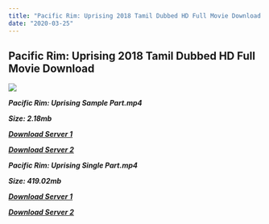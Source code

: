 ```yaml
---
title: "Pacific Rim: Uprising 2018 Tamil Dubbed HD Full Movie Download Pacific Rim: Uprising  Tamil Dubbed HD Movie Download"
date: "2020-03-25"
---
```


## Pacific Rim: Uprising 2018 Tamil Dubbed HD Full Movie Download 

![](https://images.moviebuff.com/5dea7e14-165e-4e0f-a0c4-44634a56bd4b?w=1000)

**_Pacific Rim: Uprising Sample Part.mp4_**

**_Size: 2.18mb_**

**_[Download Server 1](http://p1.wetransfer.vip/files/Tamil{5adf554ba90925c4992f0fe8eae1093bfca14c1a880041370a5a335b793ae9c1}20Dubbed{5adf554ba90925c4992f0fe8eae1093bfca14c1a880041370a5a335b793ae9c1}20Movies/Tamil{5adf554ba90925c4992f0fe8eae1093bfca14c1a880041370a5a335b793ae9c1}202018{5adf554ba90925c4992f0fe8eae1093bfca14c1a880041370a5a335b793ae9c1}20Dubbed{5adf554ba90925c4992f0fe8eae1093bfca14c1a880041370a5a335b793ae9c1}20Movies/Pacific{5adf554ba90925c4992f0fe8eae1093bfca14c1a880041370a5a335b793ae9c1}20Rim{5adf554ba90925c4992f0fe8eae1093bfca14c1a880041370a5a335b793ae9c1}20Uprising{5adf554ba90925c4992f0fe8eae1093bfca14c1a880041370a5a335b793ae9c1}20(2018)/Pacific{5adf554ba90925c4992f0fe8eae1093bfca14c1a880041370a5a335b793ae9c1}20Rim:{5adf554ba90925c4992f0fe8eae1093bfca14c1a880041370a5a335b793ae9c1}20Uprising{5adf554ba90925c4992f0fe8eae1093bfca14c1a880041370a5a335b793ae9c1}20(2018){5adf554ba90925c4992f0fe8eae1093bfca14c1a880041370a5a335b793ae9c1}20HDRip/Pacific{5adf554ba90925c4992f0fe8eae1093bfca14c1a880041370a5a335b793ae9c1}20Rim{5adf554ba90925c4992f0fe8eae1093bfca14c1a880041370a5a335b793ae9c1}20Uprising{5adf554ba90925c4992f0fe8eae1093bfca14c1a880041370a5a335b793ae9c1}20(2018){5adf554ba90925c4992f0fe8eae1093bfca14c1a880041370a5a335b793ae9c1}20Sample{5adf554ba90925c4992f0fe8eae1093bfca14c1a880041370a5a335b793ae9c1}20(640x360).mp4)_**

**_[Download Server 2](http://p1.wetransfer.vip/files/Tamil{5adf554ba90925c4992f0fe8eae1093bfca14c1a880041370a5a335b793ae9c1}20Dubbed{5adf554ba90925c4992f0fe8eae1093bfca14c1a880041370a5a335b793ae9c1}20Movies/Tamil{5adf554ba90925c4992f0fe8eae1093bfca14c1a880041370a5a335b793ae9c1}202018{5adf554ba90925c4992f0fe8eae1093bfca14c1a880041370a5a335b793ae9c1}20Dubbed{5adf554ba90925c4992f0fe8eae1093bfca14c1a880041370a5a335b793ae9c1}20Movies/Pacific{5adf554ba90925c4992f0fe8eae1093bfca14c1a880041370a5a335b793ae9c1}20Rim{5adf554ba90925c4992f0fe8eae1093bfca14c1a880041370a5a335b793ae9c1}20Uprising{5adf554ba90925c4992f0fe8eae1093bfca14c1a880041370a5a335b793ae9c1}20(2018)/Pacific{5adf554ba90925c4992f0fe8eae1093bfca14c1a880041370a5a335b793ae9c1}20Rim:{5adf554ba90925c4992f0fe8eae1093bfca14c1a880041370a5a335b793ae9c1}20Uprising{5adf554ba90925c4992f0fe8eae1093bfca14c1a880041370a5a335b793ae9c1}20(2018){5adf554ba90925c4992f0fe8eae1093bfca14c1a880041370a5a335b793ae9c1}20HDRip/Pacific{5adf554ba90925c4992f0fe8eae1093bfca14c1a880041370a5a335b793ae9c1}20Rim{5adf554ba90925c4992f0fe8eae1093bfca14c1a880041370a5a335b793ae9c1}20Uprising{5adf554ba90925c4992f0fe8eae1093bfca14c1a880041370a5a335b793ae9c1}20(2018){5adf554ba90925c4992f0fe8eae1093bfca14c1a880041370a5a335b793ae9c1}20Sample{5adf554ba90925c4992f0fe8eae1093bfca14c1a880041370a5a335b793ae9c1}20(640x360).mp4)_**

**_Pacific Rim: Uprising Single Part.mp4_**

**_Size: 419.02mb_**

**_[Download Server 1](http://p1.wetransfer.vip/files/Tamil{5adf554ba90925c4992f0fe8eae1093bfca14c1a880041370a5a335b793ae9c1}20Dubbed{5adf554ba90925c4992f0fe8eae1093bfca14c1a880041370a5a335b793ae9c1}20Movies/Tamil{5adf554ba90925c4992f0fe8eae1093bfca14c1a880041370a5a335b793ae9c1}202018{5adf554ba90925c4992f0fe8eae1093bfca14c1a880041370a5a335b793ae9c1}20Dubbed{5adf554ba90925c4992f0fe8eae1093bfca14c1a880041370a5a335b793ae9c1}20Movies/Pacific{5adf554ba90925c4992f0fe8eae1093bfca14c1a880041370a5a335b793ae9c1}20Rim{5adf554ba90925c4992f0fe8eae1093bfca14c1a880041370a5a335b793ae9c1}20Uprising{5adf554ba90925c4992f0fe8eae1093bfca14c1a880041370a5a335b793ae9c1}20(2018)/Pacific{5adf554ba90925c4992f0fe8eae1093bfca14c1a880041370a5a335b793ae9c1}20Rim:{5adf554ba90925c4992f0fe8eae1093bfca14c1a880041370a5a335b793ae9c1}20Uprising{5adf554ba90925c4992f0fe8eae1093bfca14c1a880041370a5a335b793ae9c1}20(2018){5adf554ba90925c4992f0fe8eae1093bfca14c1a880041370a5a335b793ae9c1}20HDRip/Pacific{5adf554ba90925c4992f0fe8eae1093bfca14c1a880041370a5a335b793ae9c1}20Rim{5adf554ba90925c4992f0fe8eae1093bfca14c1a880041370a5a335b793ae9c1}20Uprising{5adf554ba90925c4992f0fe8eae1093bfca14c1a880041370a5a335b793ae9c1}20(2018){5adf554ba90925c4992f0fe8eae1093bfca14c1a880041370a5a335b793ae9c1}20Single{5adf554ba90925c4992f0fe8eae1093bfca14c1a880041370a5a335b793ae9c1}20Part{5adf554ba90925c4992f0fe8eae1093bfca14c1a880041370a5a335b793ae9c1}20(640x360).mp4)_**

**_[Download Server 2](http://p1.wetransfer.vip/files/Tamil{5adf554ba90925c4992f0fe8eae1093bfca14c1a880041370a5a335b793ae9c1}20Dubbed{5adf554ba90925c4992f0fe8eae1093bfca14c1a880041370a5a335b793ae9c1}20Movies/Tamil{5adf554ba90925c4992f0fe8eae1093bfca14c1a880041370a5a335b793ae9c1}202018{5adf554ba90925c4992f0fe8eae1093bfca14c1a880041370a5a335b793ae9c1}20Dubbed{5adf554ba90925c4992f0fe8eae1093bfca14c1a880041370a5a335b793ae9c1}20Movies/Pacific{5adf554ba90925c4992f0fe8eae1093bfca14c1a880041370a5a335b793ae9c1}20Rim{5adf554ba90925c4992f0fe8eae1093bfca14c1a880041370a5a335b793ae9c1}20Uprising{5adf554ba90925c4992f0fe8eae1093bfca14c1a880041370a5a335b793ae9c1}20(2018)/Pacific{5adf554ba90925c4992f0fe8eae1093bfca14c1a880041370a5a335b793ae9c1}20Rim:{5adf554ba90925c4992f0fe8eae1093bfca14c1a880041370a5a335b793ae9c1}20Uprising{5adf554ba90925c4992f0fe8eae1093bfca14c1a880041370a5a335b793ae9c1}20(2018){5adf554ba90925c4992f0fe8eae1093bfca14c1a880041370a5a335b793ae9c1}20HDRip/Pacific{5adf554ba90925c4992f0fe8eae1093bfca14c1a880041370a5a335b793ae9c1}20Rim{5adf554ba90925c4992f0fe8eae1093bfca14c1a880041370a5a335b793ae9c1}20Uprising{5adf554ba90925c4992f0fe8eae1093bfca14c1a880041370a5a335b793ae9c1}20(2018){5adf554ba90925c4992f0fe8eae1093bfca14c1a880041370a5a335b793ae9c1}20Single{5adf554ba90925c4992f0fe8eae1093bfca14c1a880041370a5a335b793ae9c1}20Part{5adf554ba90925c4992f0fe8eae1093bfca14c1a880041370a5a335b793ae9c1}20(640x360).mp4)_**
